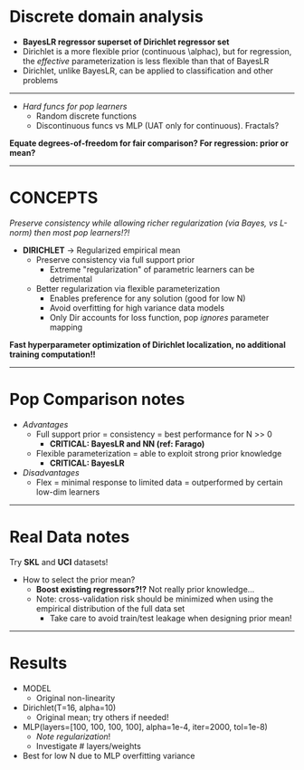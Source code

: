# Discrete domain analysis
- **BayesLR regressor superset of Dirichlet regressor set**
- Dirichlet is a more flexible prior (continuous \alphac), but for regression, the *effective* parameterization is less flexible than that of BayesLR
- Dirichlet, unlike BayesLR, can be applied to classification and other problems


---
- *Hard funcs for pop learners*
  - Random discrete functions
  - Discontinuous funcs vs MLP (UAT only for continuous). Fractals?

**Equate degrees-of-freedom for fair comparison? For regression: prior or mean?**


---
# CONCEPTS
*Preserve consistency while allowing richer regularization (via Bayes, vs L-norm) then most pop learners!?!*

- **DIRICHLET** -> Regularized empirical mean
  - Preserve consistency via full support prior
    - Extreme "regularization" of parametric learners can be detrimental
  - Better regularization via flexible parameterization
    - Enables preference for any solution (good for low N)
    - Avoid overfitting for high variance data models
    - Only Dir accounts for loss function, pop *ignores* parameter mapping

**Fast hyperparameter optimization of Dirichlet localization, no additional training computation!!**


---
# Pop Comparison notes
- *Advantages*
  - Full support prior = consistency = best performance for N >> 0
    - **CRITICAL: BayesLR and NN (ref: Farago)**
  - Flexible parameterization = able to exploit strong prior knowledge
    - **CRITICAL: BayesLR**
- *Disadvantages*
  - Flex = minimal response to limited data = outperformed by certain low-dim learners


---
# Real Data notes
Try **SKL** and **UCI** datasets!

- How to select the prior mean?
  - **Boost existing regressors?!?** Not really prior knowledge...
  - Note: cross-validation risk should be minimized when using the empirical distribution of the full data set
    - Take care to avoid train/test leakage when designing prior mean!


---
# Results

- MODEL
  - Original non-linearity
- Dirichlet(T=16, alpha=10)
  - Original mean; try others if needed!
- MLP(layers=[100, 100, 100, 100], alpha=1e-4, iter=2000, tol=1e-8)
  - *Note regularization*!
  - Investigate # layers/weights
- Best for low N due to MLP overfitting variance
